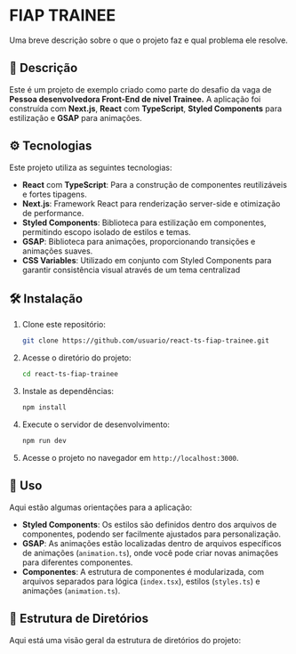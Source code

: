 # FIAP TRAINEE

Uma breve descrição sobre o que o projeto faz e qual problema ele resolve.


## 📝 Descrição

Este é um projeto de exemplo criado como parte do desafio da vaga de **Pessoa desenvolvedora Front-End de nivel Trainee.** A aplicação foi construída com **Next.js**, **React** com **TypeScript**, **Styled Components** para estilização e **GSAP** para animações.

## ⚙️ Tecnologias

Este projeto utiliza as seguintes tecnologias:

- **React** com **TypeScript**: Para a construção de componentes reutilizáveis e fortes tipagens.
- **Next.js**: Framework React para renderização server-side e otimização de performance.
- **Styled Components**: Biblioteca para estilização em componentes, permitindo escopo isolado de estilos e temas.
- **GSAP**: Biblioteca para animações, proporcionando transições e animações suaves.
- **CSS Variables**: Utilizado em conjunto com Styled Components para garantir consistência visual através de um tema centralizad

## 🛠️ Instalação

1. Clone este repositório:
    
    ```bash
    git clone https://github.com/usuario/react-ts-fiap-trainee.git
    ```
    
2. Acesse o diretório do projeto:
    
    ```bash
    cd react-ts-fiap-trainee
    ```
    
3. Instale as dependências:
    
    ```bash
    npm install
    ```
    
4. Execute o servidor de desenvolvimento:
    
    ```bash
    npm run dev
    ```
    
5. Acesse o projeto no navegador em `http://localhost:3000`.

## 🚀 Uso

Aqui estão algumas orientações para a aplicação:

- **Styled Components**: Os estilos são definidos dentro dos arquivos de componentes, podendo ser facilmente ajustados para personalização.
- **GSAP**: As animações estão localizadas dentro de arquivos específicos de animações (`animation.ts`), onde você pode criar novas animações para diferentes componentes.
- **Componentes**: A estrutura de componentes é modularizada, com arquivos separados para lógica (`index.tsx`), estilos (`styles.ts`) e animações (`animation.ts`).

## 📂 Estrutura de Diretórios

Aqui está uma visão geral da estrutura de diretórios do projeto: